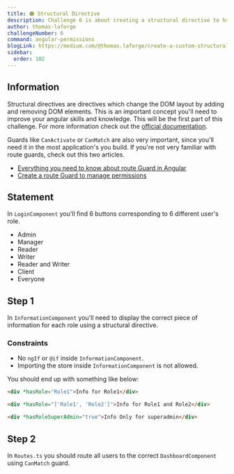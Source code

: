 ```yaml
---
title: 🟠 Structural Directive
description: Challenge 6 is about creating a structural directive to handle permissions
author: thomas-laforge
challengeNumber: 6
command: angular-permissions
blogLink: https://medium.com/@thomas.laforge/create-a-custom-structural-directive-to-manage-permissions-like-a-pro-11a1acad30ad
sidebar:
  order: 102
---
```


## Information

Structural directives are directives which change the DOM layout by adding and removing DOM elements. This is an important concept you'll need to improve your angular skills and knowledge. This will be the first part of this challenge. For more information check out the [official documentation](https://angular.io/guide/structural-directives).

Guards like `CanActivate` or `CanMatch` are also very important, since you'll need it in the most application's you build. If you're not very familiar with route guards, check out this two articles.

- [Everything you need to know about route Guard in Angular](https://itnext.io/everything-you-need-to-know-about-route-guard-in-angular-697a062d3198)
- [Create a route Guard to manage permissions](https://medium.com/@thomas.laforge/create-a-route-guard-to-manage-permissions-26f16cc9a1ca)

## Statement

In `LoginComponent` you'll find 6 buttons corresponding to 6 different user's role.

- Admin
- Manager
- Reader
- Writer
- Reader and Writer
- Client
- Everyone

## Step 1

In `InformationComponent` you'll need to display the correct piece of information for each role using a structural directive.

### Constraints

- No `ngIf` or `@if` inside `InformationComponent`.
- Importing the store inside `InformationComponent` is not allowed.

You should end up with something like below:

```html
<div *hasRole="Role1">Info for Role1</div>
```

```html
<div *hasRole="['Role1', 'Role2']">Info for Role1 and Role2</div>
```

```html
<div *hasRoleSuperAdmin="true">Info Only for superadmin</div>
```

## Step 2

In `Routes.ts` you should route all users to the correct `DashboardComponent` using `CanMatch` guard.
